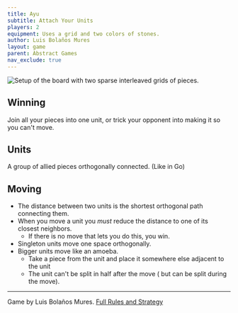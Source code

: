 ```yaml
---
title: Ayu
subtitle: Attach Your Units
players: 2
equipment: Uses a grid and two colors of stones.
author: Luis Bolaños Mures
layout: game
parent: Abstract Games
nav_exclude: true
---
```



![Setup of the board with two sparse interleaved grids of pieces.](abstract-ayu.jpg)  


## Winning
Join all your pieces into one unit, or trick your opponent into making it so you can't move.

## Units

A group of allied pieces orthogonally connected. (Like in Go)

## Moving

- The distance between two units is the shortest orthogonal path connecting them.
- When you move a unit you *must* reduce the distance to one of its closest neighbors.
    - If there is no move that lets you do this, you win.
- Singleton units move one space orthogonally.
- Bigger units move like an amoeba. 
    - Take a piece from the unit and place it somewhere else adjacent to the unit
    - The unit can't be split in half after the move ( but can be split during the move).

---

Game by Luis Bolaños Mures. [Full Rules and Strategy](https://mindsports.nl/index.php/arena/ayu)
